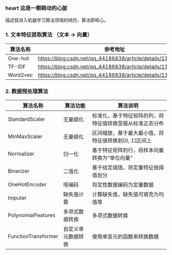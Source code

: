 ### heart 这是一颗跳动的心脏

描述我进入机器学习算法领域的经历，算法即核心。

### 1. 文本特征提取算法 （文本 -> 向量）
| 算法名称 | 参考地址 |
| --- | --- |
| One-hot | https://blog.csdn.net/qq_44186838/article/details/118425070 |
| TF-IDF | https://blog.csdn.net/qq_44186838/article/details/118425070 |
| Word2vec | https://blog.csdn.net/qq_44186838/article/details/118425070 |


### 2. 数据预处理算法
| 算法名称 | 算法功能 | 算法说明 |
| --- | --- | --- |
| StandardScaler | 无量纲化 | 标准化，基于特征矩阵的列，将特征值转换至服从标准正态分布 |
| MinMaxScaler | 无量纲化 | 区间缩放，基于最大最小值，将特征值转换到[0, 1]区间上 |
| Normalizer | 归一化 | 基于特征矩阵的行，将样本向量转换为“单位向量” |
| Binarizer | 二值化 | 基于给定阈值，将定量特征按阈值划分 |
| OneHotEncoder | 哑编码 | 将定性数据编码为定量数据 |
| Imputer | 缺失值计算 | 计算缺失值，缺失值可填充为均值等 |
| PolynomialFeatures | 多项式数据转换 | 多项式数据转换 |
| FunctionTransformer | 自定义单元数据转换 | 使用单变元的函数来转换数据 |
